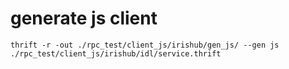 # generate js client

```
thrift -r -out ./rpc_test/client_js/irishub/gen_js/ --gen js ./rpc_test/client_js/irishub/idl/service.thrift
```